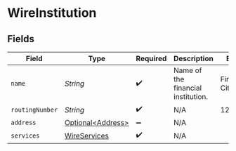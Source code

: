 # WireInstitution


## Fields

| Field                                                    | Type                                                     | Required                                                 | Description                                              | Example                                                  |
| -------------------------------------------------------- | -------------------------------------------------------- | -------------------------------------------------------- | -------------------------------------------------------- | -------------------------------------------------------- |
| `name`                                                   | *String*                                                 | :heavy_check_mark:                                       | Name of the financial institution.                       | First Citizens                                           |
| `routingNumber`                                          | *String*                                                 | :heavy_check_mark:                                       | N/A                                                      | 123456789                                                |
| `address`                                                | [Optional\<Address>](../../models/components/Address.md) | :heavy_minus_sign:                                       | N/A                                                      |                                                          |
| `services`                                               | [WireServices](../../models/components/WireServices.md)  | :heavy_check_mark:                                       | N/A                                                      |                                                          |